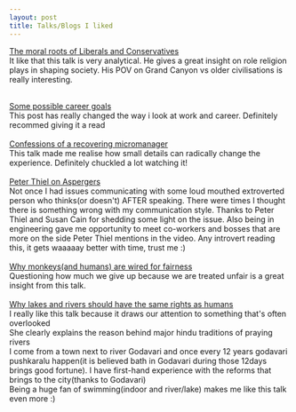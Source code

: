 ```yaml
---
layout: post
title: Talks/Blogs I liked
---
```


<a href="https://www.ted.com/talks/jonathan_haidt_the_moral_roots_of_liberals_and_conservatives">The moral roots of Liberals and Conservatives</a><br>
It like that this talk is very analytical.
He gives a great insight on role religion plays in shaping society.
His POV on Grand Canyon vs older civilisations is really interesting.
<br>
<br>


<div>
<a href="https://jvns.ca/blog/2018/09/30/some-possible-career-goals/">Some possible career goals</a><br>
</div>
  This post has really changed the way i look at work and career. Definitely recommed giving it a read
<br>
<br>
<div>
<a href="https://www.ted.com/talks/chieh_huang_confessions_of_a_recovering_micromanager?language=en">Confessions of a recovering micromanager</a><br>
</div>
This talk made me realise how small details can radically change the experience. Definitely chuckled a lot watching it!
<br>
<br>
<div>
<a href="https://www.youtube.com/watch?v=hkHvDOPNI1w">Peter Thiel on Aspergers</a><br>
</div>
Not once I had issues communicating with some loud mouthed extroverted person who thinks(or doesn't) AFTER speaking. There were times I thought there is something wrong with my communication style. Thanks to Peter Thiel and Susan Cain for shedding some light on the issue. Also being in engineering gave me opportunity to meet co-workers and bosses that are more on the side Peter Thiel mentions in the video. Any introvert reading this, it gets waaaaay better with time, trust me :)
<br>
<br>
<div>
<a href="https://www.ted.com/talks/sarah_brosnan_why_monkeys_and_humans_are_wired_for_fairness/">Why monkeys(and humans) are wired for fairness</a><br>
</div>
Questioning how much we give up because we are treated unfair is a great insight from this talk.
<br>
<br>
<div>
<a href="https://www.ted.com/talks/kelsey_leonard_why_lakes_and_rivers_should_have_the_same_rights_as_humans">Why lakes and rivers should have the same rights as humans</a><br>
</div>
I really like this talk because it draws our attention to something that's often overlooked<br>
She clearly explains the reason behind major hindu traditions of praying rivers<br>
I come from a town next to river Godavari and once every 12 years godavari pushkaralu happen(it is believed bath in Godavari during those 12days brings good fortune). I have first-hand experience with the reforms that brings to the city(thanks to Godavari)<br>
Being a huge fan of swimming(indoor and river/lake) makes me like this talk even more :)<br>